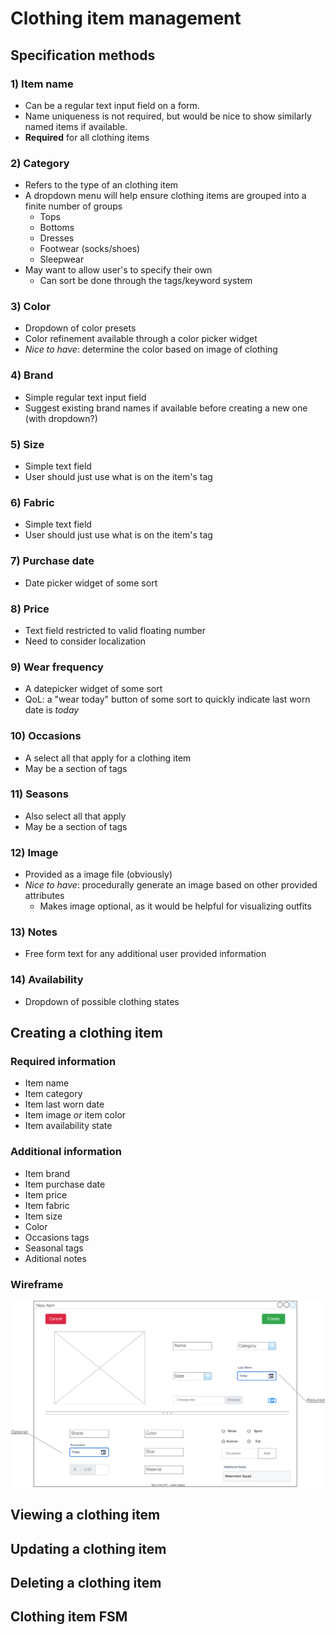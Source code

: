 # Clothing item management

## Specification methods

### 1) Item name

- Can be a regular text input field on a form.
- Name uniqueness is not required, but would be nice to show similarly named items if available.
- **Required** for all clothing items

### 2) Category

- Refers to the type of an clothing item
- A dropdown menu will help ensure clothing items are grouped into a finite number of groups
    - Tops
    - Bottoms
    - Dresses
    - Footwear (socks/shoes)
    - Sleepwear
- May want to allow user's to specify their own
    - Can sort be done through the tags/keyword system

### 3) Color

- Dropdown of color presets
- Color refinement available through a color picker widget
- *Nice to have*: determine the color based on image of clothing 

### 4) Brand

- Simple regular text input field
- Suggest existing brand names if available before creating a new one (with dropdown?)

### 5) Size

- Simple text field
- User should just use what is on the item's tag 

### 6) Fabric

- Simple text field
- User should just use what is on the item's tag

### 7) Purchase date

- Date picker widget of some sort

### 8) Price

- Text field restricted to valid floating number
- Need to consider localization

### 9) Wear frequency

- A datepicker widget of some sort
- QoL: a "wear today" button of some sort to quickly indicate last worn date is *today*

### 10) Occasions

- A select all that apply for a clothing item
- May be a section of tags 

### 11) Seasons

- Also select all that apply 
- May be a section of tags

### 12) Image 

- Provided as a image file (obviously)
- *Nice to have*: procedurally generate an image based on other provided attributes
    - Makes image optional, as it would be helpful for visualizing outfits
    
### 13) Notes

- Free form text for any additional user provided information

### 14) Availability

- Dropdown of possible clothing states

## Creating a clothing item

### Required information 

- Item name 
- Item category
- Item last worn date
- Item image *or* item color
- Item availability state

### Additional information

- Item brand
- Item purchase date
- Item price
- Item fabric
- Item size
- Color
- Occasions tags
- Seasonal tags
- Aditional notes

### Wireframe

![Create Item Mockup](./figures/create-item.drawio.svg)

## Viewing a clothing item

## Updating a clothing item

## Deleting a clothing item

## Clothing item FSM
